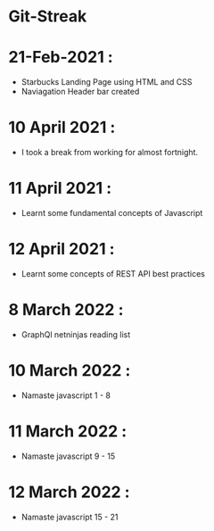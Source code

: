 # Git-Streak

21-Feb-2021 :
=============

* Starbucks Landing Page using HTML and CSS
* Naviagation Header bar created 


10 April 2021 :
===============

* I took a break from working for almost fortnight.


11 April 2021 :
===============

* Learnt some fundamental concepts of Javascript

12 April 2021 :
===============

* Learnt some concepts of REST API best practices

8 March 2022 :
==============

* GraphQl netninjas reading list

10 March 2022 :
===============

* Namaste javascript 1 - 8

11 March 2022 :
===============

* Namaste javascript 9 - 15

12 March 2022 :
===============

* Namaste javascript 15 - 21
